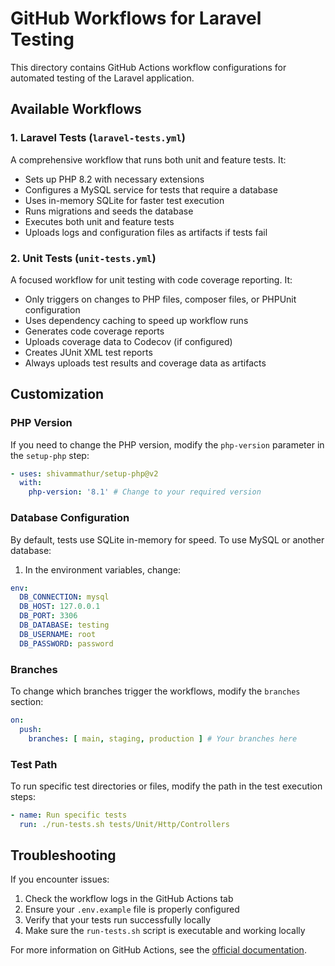 # GitHub Workflows for Laravel Testing

This directory contains GitHub Actions workflow configurations for automated testing of the Laravel application.

## Available Workflows

### 1. Laravel Tests (`laravel-tests.yml`)

A comprehensive workflow that runs both unit and feature tests. It:

- Sets up PHP 8.2 with necessary extensions
- Configures a MySQL service for tests that require a database
- Uses in-memory SQLite for faster test execution
- Runs migrations and seeds the database
- Executes both unit and feature tests
- Uploads logs and configuration files as artifacts if tests fail

### 2. Unit Tests (`unit-tests.yml`)

A focused workflow for unit testing with code coverage reporting. It:

- Only triggers on changes to PHP files, composer files, or PHPUnit configuration
- Uses dependency caching to speed up workflow runs
- Generates code coverage reports
- Uploads coverage data to Codecov (if configured)
- Creates JUnit XML test reports
- Always uploads test results and coverage data as artifacts

## Customization

### PHP Version

If you need to change the PHP version, modify the `php-version` parameter in the `setup-php` step:

```yaml
- uses: shivammathur/setup-php@v2
  with:
    php-version: '8.1' # Change to your required version
```

### Database Configuration

By default, tests use SQLite in-memory for speed. To use MySQL or another database:

1. In the environment variables, change:
```yaml
env:
  DB_CONNECTION: mysql
  DB_HOST: 127.0.0.1
  DB_PORT: 3306
  DB_DATABASE: testing
  DB_USERNAME: root
  DB_PASSWORD: password
```

### Branches

To change which branches trigger the workflows, modify the `branches` section:

```yaml
on:
  push:
    branches: [ main, staging, production ] # Your branches here
```

### Test Path

To run specific test directories or files, modify the path in the test execution steps:

```yaml
- name: Run specific tests
  run: ./run-tests.sh tests/Unit/Http/Controllers
```

## Troubleshooting

If you encounter issues:

1. Check the workflow logs in the GitHub Actions tab
2. Ensure your `.env.example` file is properly configured
3. Verify that your tests run successfully locally
4. Make sure the `run-tests.sh` script is executable and working locally

For more information on GitHub Actions, see the [official documentation](https://docs.github.com/en/actions). 